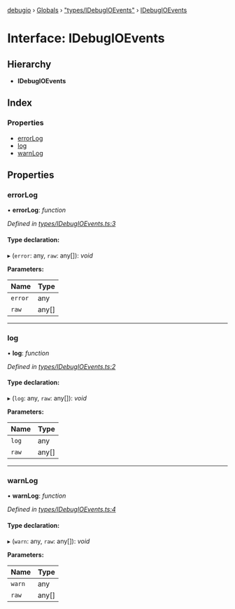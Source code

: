 [debugio](../README.md) › [Globals](../globals.md) › ["types/IDebugIOEvents"](../modules/_types_idebugioevents_.md) › [IDebugIOEvents](_types_idebugioevents_.idebugioevents.md)

# Interface: IDebugIOEvents

## Hierarchy

* **IDebugIOEvents**

## Index

### Properties

* [errorLog](_types_idebugioevents_.idebugioevents.md#errorlog)
* [log](_types_idebugioevents_.idebugioevents.md#log)
* [warnLog](_types_idebugioevents_.idebugioevents.md#warnlog)

## Properties

###  errorLog

• **errorLog**: *function*

*Defined in [types/IDebugIOEvents.ts:3](https://github.com/kislball/debugio/blob/582b93c/src/types/IDebugIOEvents.ts#L3)*

#### Type declaration:

▸ (`error`: any, `raw`: any[]): *void*

**Parameters:**

Name | Type |
------ | ------ |
`error` | any |
`raw` | any[] |

___

###  log

• **log**: *function*

*Defined in [types/IDebugIOEvents.ts:2](https://github.com/kislball/debugio/blob/582b93c/src/types/IDebugIOEvents.ts#L2)*

#### Type declaration:

▸ (`log`: any, `raw`: any[]): *void*

**Parameters:**

Name | Type |
------ | ------ |
`log` | any |
`raw` | any[] |

___

###  warnLog

• **warnLog**: *function*

*Defined in [types/IDebugIOEvents.ts:4](https://github.com/kislball/debugio/blob/582b93c/src/types/IDebugIOEvents.ts#L4)*

#### Type declaration:

▸ (`warn`: any, `raw`: any[]): *void*

**Parameters:**

Name | Type |
------ | ------ |
`warn` | any |
`raw` | any[] |
